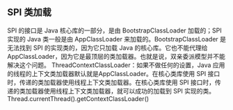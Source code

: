 ##  SPI 类加载

SPI 的接口是 Java 核心库的一部分，是由 BootstrapClassLoader 加载的；SPI 实现的 Java 类一般是由 AppClassLoader 来加载的。BootstrapClassLoader 是无法找到 SPI 的实现类的，因为它只加载 Java 的核心库。它也不能代理给 AppClassLoader，因为它是最顶层的类加载器。也就是说，双亲委派模型并不能解决这个问题。
ThreadContextClassLoader：如果不做任何的设置，Java 应用的线程的上下文类加载器默认就是AppClassLoader。在核心类库使用 SPI 接口时，传递的类加载器使用线程上下文类加载器。在核心类库使用 SPI 接口时，传递的类加载器使用线程上下文类加载器，就可以成功的加载到 SPI 实现的类。
Thread.currentThread().getContextClassLoader()